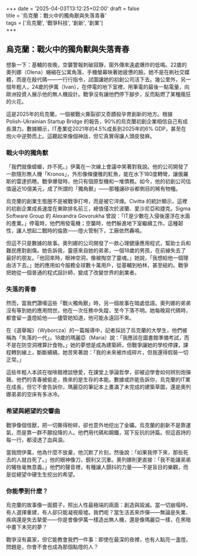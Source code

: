 +++
date = '2025-04-03T13:12:25+02:00'
draft = false  
title = '烏克蘭：戰火中的獨角獸與失落青春'  
tags = ['烏克蘭', '戰爭科技', '創新', '創業']  
+++


## 烏克蘭：戰火中的獨角獸與失落青春

想象一下：基輔的夜晚，空襲警報刺破寂靜，窗外傳來遠處爆炸的低鳴。22歲的奧列娜（Olena）蜷縮在公寓角落，手機螢幕映著她疲憊的臉。她不是在刷社交媒體，而是在敲代碼——一行行指令，試圖讓她的初創公司活下去。幾公里外，另一個年輕人，24歲的伊萬（Ivan），在停電的地下室裡，用筆電的最後一點電量，向歐洲投資人展示他的無人機設計。戰爭沒有讓他們停下腳步，反而點燃了某種瘋狂的火花。

這是2025年的烏克蘭，一個被戰火撕裂卻又奇蹟般孕育創新的地方。根據 Polish-Ukrainian Startup Bridge 的報告，90%的烏克蘭初創企業相信自己有成長潛力。數據顯示，IT產業從2021年的4.5%成長到2025年的6% GDP，甚至在炮火中逆勢而上。這聽起來像個神話，但它真實得讓人頭皮發麻。

### 戰火中的獨角獸

「我們就像蟑螂，炸不死。」伊萬在一次線上會議中笑著對我說。他的公司開發了一款隱形無人機「Kronos」，外形像條優雅的魟魚，能在水下180度轉彎，讓俄羅斯的雷達抓瞎。戰爭爆發時，他只有個原型機和一堆債務。如今，他的初創公司估值逼近10億美元，成了所謂的「獨角獸」——那種讓矽谷都側目的稀有物種。

烏克蘭的創業生態圈不是被戰爭打垮，而是被它淬煉。Civitta 的統計顯示，這裡的初創企業成長速度在東歐排名前三，總值僅次於波蘭、愛沙尼亞和捷克。Sigma Software Group 的 Alexandra Govorukha 曾說：「IT是少數在入侵後還浮在水面的產業。」停電時，他們用發電機；空襲時，他們躲進地下室繼續工作。這種韌性，讓人想起二戰時的倫敦——燈火管制下，工廠依然轟鳴。

但這不只是數據的故事。奧列娜的公司開發了一款心理健康應用程式，幫助士兵和難民應對創傷。她告訴我，靈感來自她的弟弟，一個18歲的男孩，在前線失去了最好的朋友。「他回來時，眼神空洞，像被掏空了靈魂。」她說，「我想給他一個理由活下去。」她的應用如今服務全球數十萬用戶，從基輔到柏林，甚至紐約。戰爭把她從一個普通的程式設計師，變成了改變世界的創業者。

### 失落的青春

然而，當我們讚嘆這些「戰火獨角獸」時，另一個故事在暗處低語。奧列娜的弟弟沒有等到她的應用問世。他在一次任務中失蹤，至今下落不明。她每晚寫代碼時，都會留一盞燈給他——儘管她知道，他可能永遠回不來。

在《選舉報》（Wyborcza）的一篇報導中，記者採訪了烏克蘭的大學生，他們被稱為「失落的一代」。18歲的瑪麗亞（Maria）說：「我應該在圖書館準備考試，而不是在防空洞裡算計食物。」她的夢想是成為建築師，但戰爭讓她的學校停課，課程轉到線上，斷斷續續。她苦笑著說：「我的未來被炸成碎片，但我還得假裝一切正常。」

這些年輕人本該在咖啡館裡談戀愛，在課堂上爭論哲學，卻被迫學會如何辨別炮彈聲。他們的青春被偷走，換來的是生存的本能。數據或許能告訴你，烏克蘭的IT業在成長，但它不會告訴你，瑪麗亞的筆記本上畫滿了未完成的建築草圖，還是奧列娜弟弟的空床有多冰冷。

### 希望與絕望的交響曲

戰爭像個怪獸，把一切撕得粉碎，卻也意外地挖出了金礦。烏克蘭的創新不是靠運氣，而是靠一群不願投降的人。他們用代碼和鋼鐵，寫下反抗的詩篇。但這首詩的每一行，都浸透了血與淚。

當我問伊萬，他為什麼不放棄，他沉默了片刻，然後說：「如果我停下來，那些死去的人就白死了。」他的眼神像刀，銳利又沉重。奧列娜則更直接：「我不能讓弟弟的犧牲毫無意義。」他們的聲音裡，有種讓人顫抖的力量——不是盲目的樂觀，而是從絕望中硬生生挖出的希望。

### 你能學到什麼？

烏克蘭的故事像一面鏡子，照出人性最極端的兩面：創造與毀滅。當一切崩塌時，有人選擇重建，有人卻只能凝視廢墟。我們呢？當生活丟來炸彈——無論是失業、疾病還是失去摯愛——你是會像伊萬一樣造出無人機，還是像瑪麗亞一樣，在黑暗中畫下未完的夢？

戰爭沒有贏家，但它能教會我們一件事：即使在最深的夜裡，也有人點亮一盞燈。問題是，你會不會也成為那個點燈的人？